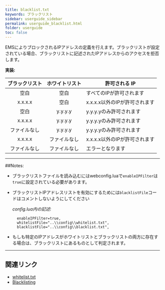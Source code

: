 ```yaml
---
title: blacklist.txt
keywords: ブラックリスト
sidebar: userguide_sidebar
permalink: userguide_blacklist.html
folder: userguide
toc: false
---
```


EMSによりブロックされるIPアドレスの定義を行えます。ブラックリストが設定されている場合、ブラックリストに記述されたIPアドレスからのアクセスを拒否します。



**実装:**

| ブラックリスト | ホワイトリスト | 許可される IP                            |
| :-------: | :-------: | -------------------------------------- |
|   空白   |   空白   | すべてのIPが許可されます                    |
|  x.x.x.x  |   空白   | x.x.x.x以外のIPが許可されます |
|   空白   |  y.y.y.y  | y.y.y.yのみ許可されます                |
|  x.x.x.x  |  y.y.y.y  | y.y.y.yのみ許可されます              |
|  ファイルなし  |  y.y.y.y  | y.y.y.yのみ許可されます                     |
|  x.x.x.x  |  ファイルなし  | x.x.x.x以外のIPが許可されます |
|  ファイルなし  |  ファイルなし  | エラーとなります                                  |

------

##Notes:

- ブラックリストファイルを読み込むにはwebconfig.luaで`enableIPFilter`は`true`に設定されている必要があります。


- ブラックリストIPアドレスリストを有効にするためには`blacklistFile`コードはコメントしないようにしてください

  *config.lua内の記述:*

  ```
    enableIPFilter=true,
    whitelistFile="..\\config\\whitelist.txt",
    blacklistFile="..\\config\\blacklist.txt",
  ```

- もしも特定のIPアドレスがホワイトリストとブラックリストの両方に存在する場合は、ブラックリストにあるものとして判定されます。


------

## 関連リンク

- [whitelist.txt](userguide_whitelist.html)
- [Blacklisting](userguide_blacklisting.html)

